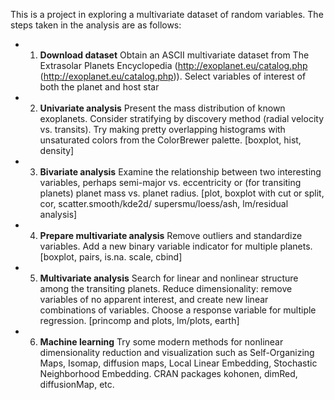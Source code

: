 This is a project in exploring a multivariate dataset of random variables. The steps taken in the analysis are as follows:

- 1) __Download dataset__ Obtain an ASCII multivariate dataset from The Extrasolar Planets Encyclopedia (http://exoplanet.eu/catalog.php (http://exoplanet.eu/catalog.php)). Select variables of interest of both the planet and host star

- 2) __Univariate analysis__ Present the mass distribution of known exoplanets. Consider stratifying by discovery method (radial velocity vs. transits). Try making pretty overlapping histograms with unsaturated colors from the ColorBrewer palette. [boxplot, hist, density]

- 3) __Bivariate analysis__ Examine the relationship between two interesting variables, perhaps semi-major vs. eccentricity or (for transiting planets) planet mass vs. planet radius. [plot, boxplot with cut or split, cor,
scatter.smooth/kde2d/ supersmu/loess/ash, lm/residual analysis]

- 4) __Prepare multivariate analysis__ Remove outliers and standardize variables. Add a new binary variable indicator for multiple planets. [boxplot, pairs, is.na. scale, cbind]

- 5) __Multivariate analysis__ Search for linear and nonlinear structure among the transiting planets. Reduce dimensionality: remove variables of no apparent interest, and create new linear combinations of variables. Choose a response variable for multiple regression. [princomp and plots, lm/plots, earth]

- 6) __Machine learning__ Try some modern methods for nonlinear dimensionality reduction and visualization such as Self-Organizing Maps, Isomap, diffusion maps, Local Linear Embedding, Stochastic Neighborhood Embedding. CRAN packages kohonen, dimRed, diffusionMap, etc.
